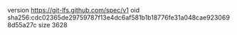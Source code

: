 version https://git-lfs.github.com/spec/v1
oid sha256:cdc02365de29759787f13e4dc6af581b1b18776fe31a048cae9230698d55a27c
size 3628
